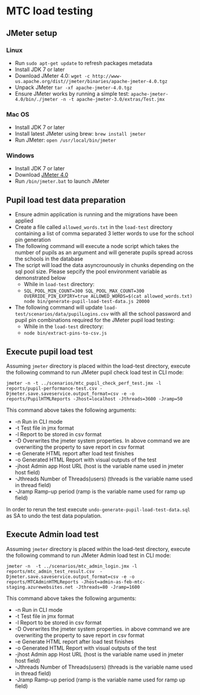 # MTC load testing

## JMeter setup
### Linux
* Run `sudo apt-get update` to refresh packages metadata
* Install JDK 7 or later
* Download JMeter 4.0: `wget -c http://www-us.apache.org/dist//jmeter/binaries/apache-jmeter-4.0.tgz`
* Unpack JMeter `tar -xf apache-jmeter-4.0.tgz`
* Ensure JMeter works by running a simple test:
`apache-jmeter-4.0/bin/./jmeter -n -t apache-jmeter-3.0/extras/Test.jmx`

### Mac OS
* Install JDK 7 or later
* Install latest JMeter using brew: `brew install jmeter`
* Run JMeter: `open /usr/local/bin/jmeter`

### Windows
* Install JDK 7 or later
* Download [JMeter 4.0](http://www-us.apache.org/dist//jmeter/binaries/apache-jmeter-4.0.tgz)
* Run `/bin/jmeter.bat` to launch JMeter

## Pupil load test data preparation
* Ensure admin application is running and the migrations have been applied
* Create a file called `allowed_words.txt` in the `load-test` directory containing a list of comma separated 3 letter words to use for the school pin generation
* The following command will execute a node script which takes the number of pupils as an argument and will generate pupils spread across the schools in the database
* The script will load the data asyncrounously in chunks depending on the sql pool size. Please sepcify the pool environment variable as demonstrated below 
    * While in `load-test` directory:
    * `SQL_POOL_MIN_COUNT=300 SQL_POOL_MAX_COUNT=300 OVERRIDE_PIN_EXPIRY=true ALLOWED_WORDS=$(cat allowed_words.txt) node bin/generate-pupil-load-test-data.js 20000`
* The following command will update `load-test/scenarios/data/pupilLogins.csv` with all the school password and pupil pin combinations required for the JMeter pupil load testing:
    * While in the `load-test` directory:
    * `node bin/extract-pins-to-csv.js`
    
## Execute pupil load test
Assuming `jmeter` directory is placed within the load-test directory, execute the following command to run JMeter pupil check load test in CLI mode:

`` jmeter -n -t ../scenarios/mtc_pupil_check_perf_test.jmx -l reports/pupil-performance-test.csv -Djmeter.save.saveservice.output_format=csv -e -o reports/PupilHTMLReports -Jhost=localhost -Jthreads=3600 -Jramp=50
``

This command above takes the following arguments:
* -n Run in CLI mode
* -t Test file in jmx format
* -l Report to be stored in csv format
* -D Overwrites the jmeter system properties. In above command we are overwriting the property to save report in csv format
* -e Generate HTML report after load test finishes
* -o Generated HTML Report with visual outputs of the test
* -jhost Admin app Host URL (host is the variable name used in jmeter host field)
* -Jthreads Number of Threads(users) (threads is the variable name used in thread field)
* -Jramp Ramp-up period (ramp is the variable name used for ramp up field)

In order to rerun the test execute `undo-generate-pupil-load-test-data.sql` as SA to undo the test data population.

## Execute Admin load test
Assuming `jmeter` directory is placed within the load-test directory, execute the following command to run JMeter Admin load test in CLI mode:

`` jmeter -n  -t ../scenarios/mtc_admin_login.jmx -l reports/mtc_admin_test_result.csv  -Djmeter.save.saveservice.output_format=csv -e -o reports/MTCAdminHTMLReports -Jhost=admin-as-feb-mtc-staging.azurewebsites.net -Jthreads=80 -Jramp=1600
``

This command above takes the following arguments:
* -n Run in CLI mode
* -t Test file in jmx format
* -l Report to be stored in csv format
* -D Overwrites the jmeter system properties. in above command we are overwriting the property to save report in csv format
* -e Generate HTML report after load test finishes
* -o Generated HTML Report with visual outputs of the test
* -jhost Admin app Host URL (host is the variable name used in jmeter host field)
* -Jthreads Number of Threads(users) (threads is the variable name used in thread field)
* -Jramp Ramp-up period (ramp is the variable name used for ramp up field)
